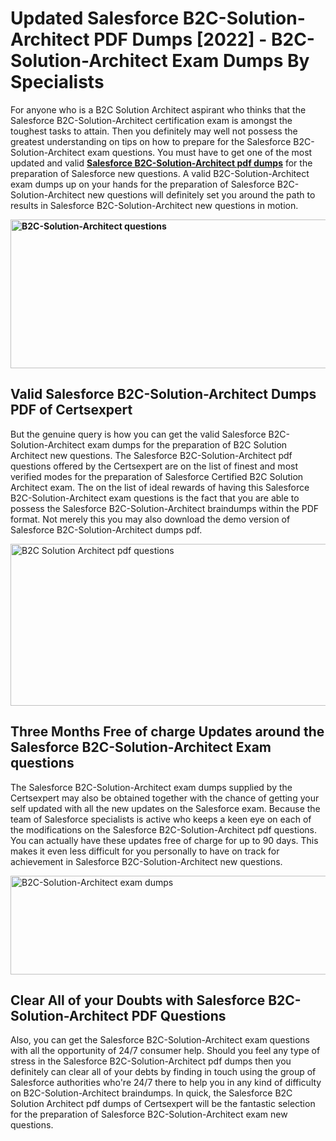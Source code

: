 <h1><strong>Updated Salesforce B2C-Solution-Architect PDF Dumps [2022] - B2C-Solution-Architect Exam Dumps By Specialists&nbsp;</strong></h1>
<p><span style="font-weight: 400;">For anyone who is a B2C Solution Architect aspirant who thinks that the Salesforce B2C-Solution-Architect certification exam is amongst the toughest tasks to attain. Then you definitely may well not possess the greatest understanding on tips on how to prepare for the Salesforce B2C-Solution-Architect exam questions. You must have to get one of the most updated and valid <strong><a href="https://www.certsexpert.com/B2C-Solution-Architect-pdf-questions.html">Salesforce B2C-Solution-Architect pdf dumps</a></strong> for the preparation of Salesforce new questions. A valid  B2C-Solution-Architect exam dumps up on your hands for the preparation of Salesforce B2C-Solution-Architect new questions will definitely set you around the path to results in Salesforce B2C-Solution-Architect new questions in motion.</span></p>
<p><span style="font-weight: 400;"><strong><img style="display: block; margin-left: auto; margin-right: auto;" src="https://i.ibb.co/QXh983F/73475278-2429792180625311-4586132736837681152-n.jpg" alt="B2C-Solution-Architect questions" width="632" height="238" /></strong></span></p>
<h2><strong>Valid Salesforce B2C-Solution-Architect Dumps PDF of Certsexpert</strong></h2>
<p><span style="font-weight: 400;">But the genuine query is how you can get the valid Salesforce B2C-Solution-Architect exam dumps for the preparation of B2C Solution Architect new questions. The Salesforce B2C-Solution-Architect pdf questions offered by the Certsexpert are on the list of finest and most verified modes for the preparation of Salesforce Certified B2C Solution Architect exam. The on the list of ideal rewards of having this Salesforce B2C-Solution-Architect exam questions is the fact that you are able to possess the Salesforce B2C-Solution-Architect braindumps within the PDF format. Not merely this you may also download the demo version of Salesforce B2C-Solution-Architect dumps pdf.</span></p>
<p><span style="font-weight: 400;"><img style="display: block; margin-left: auto; margin-right: auto;" src="https://i.ibb.co/Jd8hN2L/76714008-3182067705200142-8735104740007870464-n.jpg" alt="B2C Solution Architect pdf questions" width="701" height="259" /></span></p>
<h2><strong>Three Months Free of charge Updates around the Salesforce B2C-Solution-Architect Exam questions</strong></h2>
<p><span style="font-weight: 400;">The Salesforce B2C-Solution-Architect exam dumps supplied by the Certsexpert may also be obtained together with the chance of getting your self updated with all the new updates on the Salesforce exam. Because the team of Salesforce specialists is active who keeps a keen eye on each of the modifications on the Salesforce B2C-Solution-Architect pdf questions. You can actually have these updates free of charge for up to 90 days. This makes it even less difficult for you personally to have on track for achievement in Salesforce B2C-Solution-Architect new questions.</span></p>
<p><span style="font-weight: 400;"><a href="https://www.certsexpert.com/B2C-Solution-Architect-pdf-questions.html"><img style="display: block; margin-left: auto; margin-right: auto;" src="https://i.ibb.co/TMnKrkJ/75398236-424489711531572-5064688549987614720-n.jpg" alt="B2C-Solution-Architect exam dumps" width="714" height="158" /></a></span></p>
<h2><strong>Clear All of your Doubts with Salesforce B2C-Solution-Architect PDF Questions</strong></h2>
<p>Also, you can get the Salesforce B2C-Solution-Architect exam questions with all the opportunity of 24/7 consumer help. Should you feel any type of stress in the Salesforce B2C-Solution-Architect pdf dumps then you definitely can clear all of your debts by finding in touch using the group of Salesforce authorities who're 24/7 there to help you in any kind of difficulty on  B2C-Solution-Architect braindumps. In quick, the Salesforce B2C Solution Architect pdf dumps of Certsexpert will be the fantastic selection for the preparation of Salesforce B2C-Solution-Architect exam new questions.</p>
